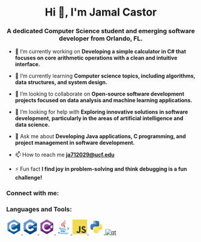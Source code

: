<h1 align="center">Hi 👋, I'm Jamal Castor</h1>
<h3 align="center">A dedicated Computer Science student and emerging software developer from Orlando, FL.</h3>

- 🔭 I’m currently working on **Developing a simple calculator in C# that focuses on core arithmetic operations with a clean and intuitive interface.**

- 🌱 I’m currently learning **Computer science topics, including algorithms, data structures, and system design.**

- 👯 I’m looking to collaborate on **Open-source software development projects focused on data analysis and machine learning applications.**

- 🤝 I’m looking for help with **Exploring innovative solutions in software development, particularly in the areas of artificial intelligence and data science.**

- 💬 Ask me about **Developing Java applications, C programming, and project management in software development.**

- 📫 How to reach me **ja712029@ucf.edu**

- ⚡ Fun fact **I find joy in problem-solving and think debugging is a fun challenge!**

<h3 align="left">Connect with me:</h3>
<p align="left">
</p>

<h3 align="left">Languages and Tools:</h3>
<p align="left"> <a href="https://www.cprogramming.com/" target="_blank" rel="noreferrer"> <img src="https://raw.githubusercontent.com/devicons/devicon/master/icons/c/c-original.svg" alt="c" width="40" height="40"/> </a> <a href="https://www.w3schools.com/cpp/" target="_blank" rel="noreferrer"> <img src="https://raw.githubusercontent.com/devicons/devicon/master/icons/cplusplus/cplusplus-original.svg" alt="cplusplus" width="40" height="40"/> </a> <a href="https://www.w3schools.com/cs/" target="_blank" rel="noreferrer"> <img src="https://raw.githubusercontent.com/devicons/devicon/master/icons/csharp/csharp-original.svg" alt="csharp" width="40" height="40"/> </a> <a href="https://www.java.com" target="_blank" rel="noreferrer"> <img src="https://raw.githubusercontent.com/devicons/devicon/master/icons/java/java-original.svg" alt="java" width="40" height="40"/> </a> <a href="https://developer.mozilla.org/en-US/docs/Web/JavaScript" target="_blank" rel="noreferrer"> <img src="https://raw.githubusercontent.com/devicons/devicon/master/icons/javascript/javascript-original.svg" alt="javascript" width="40" height="40"/> </a> <a href="https://www.python.org" target="_blank" rel="noreferrer"> <img src="https://raw.githubusercontent.com/devicons/devicon/master/icons/python/python-original.svg" alt="python" width="40" height="40"/> </a> <a href="https://www.qt.io/" target="_blank" rel="noreferrer"> <img src="https://upload.wikimedia.org/wikipedia/commons/0/0b/Qt_logo_2016.svg" alt="qt" width="40" height="40"/> </a> </p>
